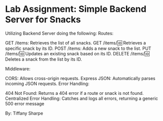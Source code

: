 # Lab Assignment: Simple Backend Server for Snacks

Utilizing Backend Server doing the following:
Routes:

GET /items: Retrieves the list of all snacks.
GET /items/:id: Retrieves a specific snack by its ID.
POST /items: Adds a new snack to the list.
PUT /items/:id: Updates an existing snack based on its ID.
DELETE /items/:id: Deletes a snack from the list by its ID.

Middleware:

CORS: Allows cross-origin requests.
Express JSON: Automatically parses incoming JSON requests.
Error Handling:

404 Not Found: Returns a 404 error if a route or snack is not found.
Centralized Error Handling: Catches and logs all errors, returning a generic 500 error message

By: Tiffany Sharpe
